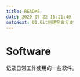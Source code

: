 ```yaml
---
title: README
date: 2020-07-22 15:21:40
autoNext: 01.Git创建空白分支
---
```

# Software

记录日常工作使用的一些软件。

